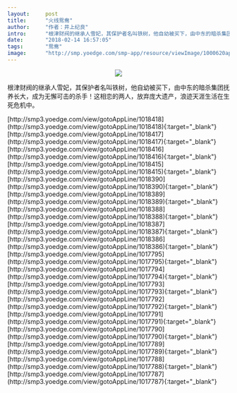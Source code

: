```yaml
---
layout:     post
title:      "火线鸳鸯"
author:     "作者：井上纪良"
intro:      "根津财阀的继承人雪妃，其保护者名叫铁树，他自幼被买下，由中东的暗杀集团抚养长大，成为无懈可击的杀手！这相恋的两人，放弃庞大遗产，浪迹天涯生活在生死危机中。"
date:       "2018-02-14 16:57:05"
tags:       "鸳鸯"
image:      "http://smp.yoedge.com/smp-app/resource/viewImage/1000620appline.png"
---
```

<div style="text-align: center">
<p><img src="http://smp.yoedge.com/smp-app/resource/viewImage/1000620appline.png"/></p>
</div>
<p class="post-meta">
<span>根津财阀的继承人雪妃，其保护者名叫铁树，他自幼被买下，由中东的暗杀集团抚养长大，成为无懈可击的杀手！这相恋的两人，放弃庞大遗产，浪迹天涯生活在生死危机中。</span>
</p>
[http://smp3.yoedge.com/view/gotoAppLine/1018418](http://smp3.yoedge.com/view/gotoAppLine/1018418){:target="_blank"}
[http://smp3.yoedge.com/view/gotoAppLine/1018417](http://smp3.yoedge.com/view/gotoAppLine/1018417){:target="_blank"}
[http://smp3.yoedge.com/view/gotoAppLine/1018416](http://smp3.yoedge.com/view/gotoAppLine/1018416){:target="_blank"}
[http://smp3.yoedge.com/view/gotoAppLine/1018415](http://smp3.yoedge.com/view/gotoAppLine/1018415){:target="_blank"}
[http://smp3.yoedge.com/view/gotoAppLine/1018390](http://smp3.yoedge.com/view/gotoAppLine/1018390){:target="_blank"}
[http://smp3.yoedge.com/view/gotoAppLine/1018389](http://smp3.yoedge.com/view/gotoAppLine/1018389){:target="_blank"}
[http://smp3.yoedge.com/view/gotoAppLine/1018388](http://smp3.yoedge.com/view/gotoAppLine/1018388){:target="_blank"}
[http://smp3.yoedge.com/view/gotoAppLine/1018387](http://smp3.yoedge.com/view/gotoAppLine/1018387){:target="_blank"}
[http://smp3.yoedge.com/view/gotoAppLine/1018386](http://smp3.yoedge.com/view/gotoAppLine/1018386){:target="_blank"}
[http://smp3.yoedge.com/view/gotoAppLine/1017795](http://smp3.yoedge.com/view/gotoAppLine/1017795){:target="_blank"}
[http://smp3.yoedge.com/view/gotoAppLine/1017794](http://smp3.yoedge.com/view/gotoAppLine/1017794){:target="_blank"}
[http://smp3.yoedge.com/view/gotoAppLine/1017793](http://smp3.yoedge.com/view/gotoAppLine/1017793){:target="_blank"}
[http://smp3.yoedge.com/view/gotoAppLine/1017792](http://smp3.yoedge.com/view/gotoAppLine/1017792){:target="_blank"}
[http://smp3.yoedge.com/view/gotoAppLine/1017791](http://smp3.yoedge.com/view/gotoAppLine/1017791){:target="_blank"}
[http://smp3.yoedge.com/view/gotoAppLine/1017790](http://smp3.yoedge.com/view/gotoAppLine/1017790){:target="_blank"}
[http://smp3.yoedge.com/view/gotoAppLine/1017789](http://smp3.yoedge.com/view/gotoAppLine/1017789){:target="_blank"}
[http://smp3.yoedge.com/view/gotoAppLine/1017788](http://smp3.yoedge.com/view/gotoAppLine/1017788){:target="_blank"}
[http://smp3.yoedge.com/view/gotoAppLine/1017787](http://smp3.yoedge.com/view/gotoAppLine/1017787){:target="_blank"}


